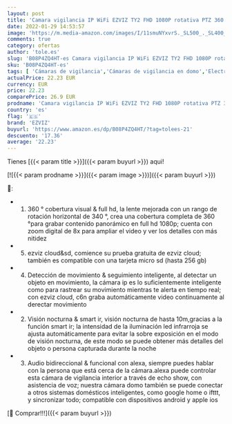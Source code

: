 ```yaml
---
layout: post
title: 'Camara vigilancia IP WiFi EZVIZ TY2 FHD 1080P rotativa PTZ 360.Visión Nocturna Seguimiento Inteligente. Compatible con Alexa  Blanca'
date: 2022-01-29 14:53:57
image: 'https://m.media-amazon.com/images/I/11smuNYxvrS._SL500_._SL400_.jpg'
comments: true
category: ofertas
author: 'tole.es'
slug: 'B08P4ZQ4HT-es Camara vigilancia IP WiFi EZVIZ TY2 FHD 1080P rotativa PTZ...'
sku: 'B08P4ZQ4HT-es'
tags: [ 'Cámaras de vigilancia','Cámaras de vigilancia en domo','Electrónica','Fotografía y videocámaras','alexa','ezviz', ]
actualPrice: 22.23 EUR
currency: EUR
price: 22.23
comparePrice: 26.9 EUR
prodname: 'Camara vigilancia IP WiFi EZVIZ TY2 FHD 1080P rotativa PTZ 360.Visión Nocturna Seguimiento Inteligente. Compatible con Alexa  Blanca'
country: 'es'
flag: '🇪🇸'
brand: 'EZVIZ'
buyurl: 'https://www.amazon.es/dp/B08P4ZQ4HT/?tag=tolees-21'
descuento: '17.36'
average: '22.23'
---
```


Tienes [{{< param title >}}]({{< param buyurl >}}) aqui!

[![{{< param prodname >}}]({{< param image >}})]({{< param buyurl >}})

🔎:

- 1. 360 ​​° cobertura visual & full hd, la lente mejorada con un rango de rotación horizontal de 340 °, crea una cobertura completa de 360 ​​°para grabar contenido panorámico en full hd 1080p; cuenta con zoom digital de 8x para ampliar el video y ver los detalles con más nitidez
- 5. ezviz cloud&sd, comience su prueba gratuita de ezviz cloud; también es compatible con una tarjeta micro sd (hasta 256 gb)
- 4. Detección de movimiento & seguimiento inteligente, al detectar un objeto en movimiento, la cámara ip es lo suficientemente inteligente como para rastrear su movimiento mientras te alerta en tiempo real; con ezviz cloud, c6n graba automáticamente video continuamente al derectar movimiento
- 2. Visión nocturna & smart ir, visión nocturna de hasta 10m,gracias a la función smart ir; la intensidad de la iluminación led infrarroja se ajusta automáticamente para evitar la sobre exposición en el modo de visión nocturna, de este modo se puede obtener más detalles del objeto o persona capturada durante la noche
- 3. Audio bidireccional & funcional con alexa, siempre puedes hablar con la persona que está cerca de la cámara.alexa puede controlar esta cámara de vigilancia interior a través de echo show, con asistencia de voz; nuestra cámara domo también se puede conectar a otros sistemas domésticos inteligentes, como google home o ifttt, y sincronizar todo; compatible con dispositivos android y apple ios

[🛒 Comprar!!!]({{< param buyurl >}})
